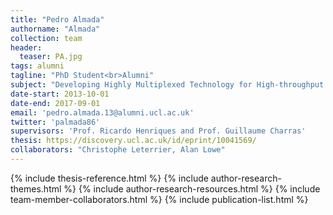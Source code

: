 ```yaml
---
title: "Pedro Almada"
authorname: "Almada"
collection: team
header:
  teaser: PA.jpg
tags: alumni
tagline: "PhD Student<br>Alumni"
subject: "Developing Highly Multiplexed Technology for High-throughput Super-resolution Fluorescence Microscopy"
date-start: 2013-10-01
date-end: 2017-09-01
email: 'pedro.almada.13@alumni.ucl.ac.uk'
twitter: 'palmada86'
supervisors: 'Prof. Ricardo Henriques and Prof. Guillaume Charras'
thesis: https://discovery.ucl.ac.uk/id/eprint/10041569/
collaborators: "Christophe Leterrier, Alan Lowe"
---
```


{% include thesis-reference.html %}
{% include author-research-themes.html %}
{% include author-research-resources.html %}
{% include team-member-collaborators.html %}
{% include publication-list.html %}
